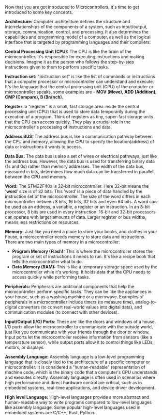 Now that you are got introduced to Microcontrollers, it's time to get introduced to some key concepts. 

**Architecture:** Computer architecture defines the structure and interrelationships of the components of a system, such as input/output, storage, communication, control, and processing.
It also determines the capabilities and programming model of a computer, as well as the logical interface that is targeted by programming languages and their compilers.

**Central Processing Unit (CPU):** The CPU is like the brain of the microcontroller. It's responsible for executing instructions and making decisions. Imagine it as the person who follows the step-by-step instructions given to them to perform specific tasks.

**Instruction set:** "instruction set" is like the list of commands or instructions that a computer processor or microcontroller can understand and execute. It's the language that the central processing unit (CPU) of the computer or microcontroller speaks. some examples are - **MOV (Move), ADD (Addition), CMP (Compare), B (Branch).**

**Register:** a "register" is a small, fast storage area inside the central processing unit (CPU) that is used to store data temporarily during the execution of a program. Think of registers as tiny, super-fast storage units that the CPU can access quickly. They play a crucial role in the microcontroller's processing of instructions and data.

**Address BUS:** The address bus is like a communication pathway between the CPU and memory, allowing the CPU to specify the location(address) of data or instructions it wants to access.

**Data Bus:** The data bus is also a set of wires or electrical pathways, just like the address bus. However, the data bus is used for transferring binary data (1s and 0s) rather than memory addresses. The width of the data bus, measured in bits, determines how much data can be transferred in parallel between the CPU and memory.

**Word:** The STM32F40x is 32-bit microcontroller. Here 32-bit means the '**word**' size is of 32 bits. This ‘word’ is a piece of data handled by the instruction set of the microcontroller. The size of the word differs in each microcontroller between 8 bits, 16 bits, 32 bits and even 64 bits. A word can be used as an address, a variable, a register or an instruction. In an 8-bit processor, 8 bits are used in every instruction. 16-bit and 32-bit processors can operate with larger amounts of data. Larger register or bus widths, means less restrictions on resources.

**Memory:** Just like you need a place to store your books, and clothes in your house, a microcontroller needs memory to store data and instructions. There are two main types of memory in a microcontroller:

- **Program Memory (Flash):** This is where the microcontroller stores the program or set of instructions it needs to run. It's like a recipe book that tells the microcontroller what to do.
- **Data Memory (RAM):** This is like a temporary storage space used by the microcontroller while it's working. It holds data that the CPU needs to access quickly while performing tasks.

**Peripherals:** Peripherals are additional components that help the microcontroller perform specific tasks. They can be like the appliances in your house, such as a washing machine or a microwave. Examples of peripherals in a microcontroller include timers (to measure time), analog-to-digital converters (to convert real-world values into digital data), and communication modules (to connect with other devices).

**Input/Output (I/O) Ports:** These are like the doors and windows of a house. I/O ports allow the microcontroller to communicate with the outside world, just like you communicate with your friends through the door or window. Input ports let the microcontroller receive information from sensors (like a temperature sensor), while output ports allow it to control things like LEDs, motors, or displays.

**Assembly Language:** Assembly language is a low-level programming language that is closely tied to the architecture of a specific computer or microcontroller. It is considered a "human-readable" representation of machine code, which is the binary code that a computer's CPU understands and executes directly. Assembly language is often used in scenarios where high performance and direct hardware control are critical, such as in embedded systems, real-time applications, and device driver development.

**High level Language:** High-level languages provide a more abstract and human-readable way to write programs compared to low-level languages like assembly language. Some popular high-level languages used in embedded systems are C/C++, Rust, Python.
